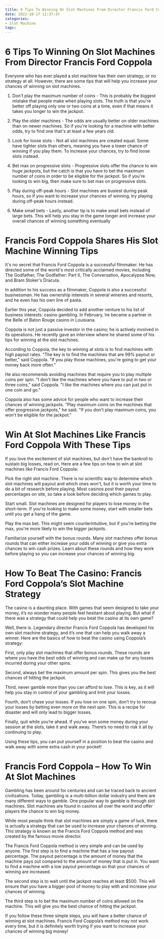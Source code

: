 ```yaml
---
title: 6 Tips To Winning On Slot Machines From Director Francis Ford Coppola 
date: 2022-10-17 12:37:47
categories:
- Slot Machine
tags:
---
```



#  6 Tips To Winning On Slot Machines From Director Francis Ford Coppola 

Everyone who has ever played a slot machine has their own strategy, or no strategy at all. However, there are some tips that will help you increase your chances of winning on slot machines. 

1. Don't play the maximum number of coins - This is probably the biggest mistake that people make when playing slots. The truth is that you're better off playing only one or two coins at a time, even if that means it takes you longer to win the jackpot. 

2. Play the older machines - The odds are usually better on older machines than on newer machines. So if you're looking for a machine with better odds, try to find one that's at least a few years old. 

3. Look for loose slots - Not all slot machines are created equal. Some have tighter slots than others, meaning you have a lower chance of winning if you play them. To increase your chances, try to find loose slots instead. 

4. Bet max on progressive slots - Progressive slots offer the chance to win huge jackpots, but the catch is that you have to bet the maximum number of coins in order to be eligible for the jackpot. So if you're looking to win big, then make sure to bet max on progressive slots. 

5. Play during off-peak hours - Slot machines are busiest during peak hours, so if you want to increase your chances of winning, try playing during off-peak hours instead. 

6. Make small bets - Lastly, another tip is to make small bets instead of large bets. This will help you stay in the game longer and increase your overall chances of winning something eventually

#  Francis Ford Coppola Shares His Slot Machine Winning Tips 

It's no secret that Francis Ford Coppola is a successful filmmaker. He has directed some of the world's most critically acclaimed movies, including The Godfather, The Godfather: Part II, The Conversation, Apocalypse Now, and Bram Stoker's Dracula.

In addition to his success as a filmmaker, Coppola is also a successful businessman. He has ownership interests in several wineries and resorts, and he even has his own line of pasta.

Earlier this year, Coppola decided to add another venture to his list of business interests: casino gambling. In February, he became a partner in the Belle of Baton Rouge casino in Louisiana.

Coppola is not just a passive investor in the casino; he is actively involved in its operations. He recently gave an interview where he shared some of his tips for winning at the slot machines.

According to Coppola, the key to winning at slots is to find machines with high payout rates. "The key is to find the machines that are 99% payout or better," said Coppola. "If you play those machines, you're going to get your money back more often."

He also recommends avoiding machines that require you to play multiple coins per spin. "I don't like the machines where you have to put in two or three coins," said Coppola. "I like the machines where you can just put in one coin and go."

Coppola also has some advice for people who want to increase their chances of winning jackpots. "Play maximum coins on the machines that offer progressive jackpots," he said. "If you don't play maximum coins, you won't be eligible for the jackpot."

#  Win At Slot Machines Like Francis Ford Coppola With These Tips 

If you love the excitement of slot machines, but don't have the bankroll to sustain big losses, read on. Here are a few tips on how to win at slot machines like Francis Ford Coppola:

Pick the right slot machine. There is no scientific way to determine which slot machines will payout and which ones won't, but it is worth your time to do a bit of research before playing. Most casinos post their payout percentages on site, so take a look before deciding which games to play.

Start small. Slot machines are designed for players to lose money in the short-term. If you're looking to make some money, start with smaller bets until you get a hang of the game.

Play the max bet. This might seem counterintuitive, but if you're betting the max, you're more likely to win the bigger jackpots.

Familiarize yourself with the bonus rounds. Many slot machines offer bonus rounds that can either increase your odds of winning or give you extra chances to win cash prizes. Learn about these rounds and how they work before playing so you can increase your chances of winning big.

#  How To Beat The Casino: Francis Ford Coppola’s Slot Machine Strategy 

The casino is a daunting place. With games that seem designed to take your money, it’s no wonder many people feel hesitant about playing. But what if there was a strategy that could help you beat the casino at its own game?

Well, there is. Legendary director Francis Ford Coppola has developed his own slot machine strategy, and it’s one that can help you walk away a winner. Here are the basics of how to beat the casino using Coppola’s strategy:

First, only play slot machines that offer bonus rounds. These rounds are where you have the best odds of winning and can make up for any losses incurred during your other spins.

Second, always bet the maximum amount per spin. This gives you the best chances of hitting the jackpot.

Third, never gamble more than you can afford to lose. This is key, as it will help you stay in control of your gambling and limit your losses.

Fourth, don’t chase your losses. If you lose on one spin, don’t try to recoup your losses by betting even more on the next spin. This is a recipe for disaster and will only lead to bigger losses.

Finally, quit while you’re ahead. If you’ve won some money during your session at the slots, take it and walk away. There’s no need to risk it all by continuing to play.


 Using these tips, you can put yourself in a position to beat the casino and walk away with some extra cash in your pocket!

#  Francis Ford Coppola – How To Win At Slot Machines

Gambling has been around for centuries and can be traced back to ancient civilizations. Today, gambling is a multi-billion dollar industry and there are many different ways to gamble. One popular way to gamble is through slot machines. Slot machines are found in casinos all over the world and offer players the chance to win big money.

While most people think that slot machines are simply a game of luck, there is actually a strategy that can be used to increase your chances of winning. This strategy is known as the Francis Ford Coppola method and was created by the famous movie director.

The Francis Ford Coppola method is very simple and can be used by anyone. The first step is to find a machine that has a low payout percentage. The payout percentage is the amount of money that the machine pays out compared to the amount of money that is put in. You want to find a machine with a low payout percentage so that your chances of winning are increased.

The second step is to wait until the jackpot reaches at least $500. This will ensure that you have a bigger pool of money to play with and increase your chances of winning.

The third step is to bet the maximum number of coins allowed on the machine. This will give you the best chance of hitting the jackpot.

If you follow these three simple steps, you will have a better chance of winning at slot machines. Francis Ford Coppola’s method may not work every time, but it is definitely worth trying if you want to increase your chances of winning big money!